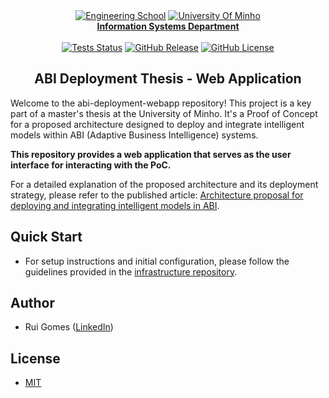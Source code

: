 <div align="center">
    <a href="https://www.eng.uminho.pt" target="_blank"><img src="https://i.imgur.com/mOynow9.png" alt="Engineering School"/></a>
    <a href="https://www.uminho.pt" target="_blank"><img src="https://i.imgur.com/1gtSAGM.png" alt="University Of Minho"/></a>
    <br/>
    <a href="http://www.dsi.uminho.pt" target="_blank">
        <strong>Information Systems Department</strong>
    </a>
    <br/>
    <br/>
    <a href="https://github.com/ABI-Deployment-Thesis/abi-deployment-webapp/actions"><img alt="Tests Status" src="https://github.com/ABI-Deployment-Thesis/abi-deployment-webapp/actions/workflows/tests.yaml/badge.svg"></a>
    <a href="https://github.com/ABI-Deployment-Thesis/abi-deployment-webapp/releases"><img alt="GitHub Release" src="https://img.shields.io/github/v/release/ABI-Deployment-Thesis/abi-deployment-webapp"></a>
    <a href="https://github.com/ABI-Deployment-Thesis/abi-deployment-webapp/blob/main/LICENSE"><img alt="GitHub License" src="https://img.shields.io/github/license/ABI-Deployment-Thesis/abi-deployment-webapp"></a>
</div>

<h2 align="center">ABI Deployment Thesis - Web Application</h2>

Welcome to the abi-deployment-webapp repository! This project is a key part of a master's thesis at the University of Minho. It's a Proof of Concept for a proposed architecture designed to deploy and integrate intelligent models within ABI (Adaptive Business Intelligence) systems.

**This repository provides a web application that serves as the user interface for interacting with the PoC.**

For a detailed explanation of the proposed architecture and its deployment strategy, please refer to the published article: [Architecture proposal for deploying and integrating intelligent models in ABI](https://www.sciencedirect.com/science/article/pii/S1877050923022445).

## Quick Start

- For setup instructions and initial configuration, please follow the guidelines provided in the [infrastructure repository](https://github.com/ABI-Deployment-Thesis/component-core?tab=readme-ov-file#quick-start).

## Author

- Rui Gomes ([LinkedIn](https://www.linkedin.com/in/ruigomes99))

## License

- [MIT](https://choosealicense.com/licenses/mit/)